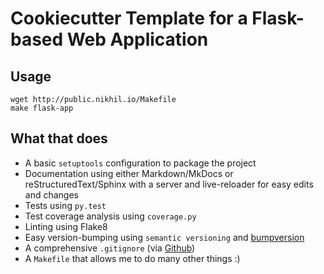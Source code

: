 Cookiecutter Template for a Flask-based Web Application
=======================================================

Usage
-----

    wget http://public.nikhil.io/Makefile
    make flask-app

What that does
--------------

* A basic `setuptools` configuration to package the project
* Documentation using either Markdown/MkDocs or reStructuredText/Sphinx with a server and live-reloader for easy edits and changes
* Tests using `py.test`
* Test coverage analysis using `coverage.py`
* Linting using Flake8
* Easy version-bumping using `semantic versioning` and [bumpversion](https://github.com/peritus/bumpversion)
* A comprehensive `.gitignore` (via [Github](https://raw.githubusercontent.com/github/gitignore/master/Python.gitignore))
* A `Makefile` that allows me to do many other things :)
